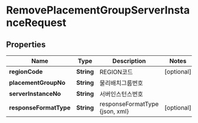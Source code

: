 
# RemovePlacementGroupServerInstanceRequest

## Properties
Name | Type | Description | Notes
------------ | ------------- | ------------- | -------------
**regionCode** | **String** | REGION코드 |  [optional]
**placementGroupNo** | **String** | 물리배치그룹번호 | 
**serverInstanceNo** | **String** | 서버인스턴스번호 | 
**responseFormatType** | **String** | responseFormatType {json, xml} |  [optional]



